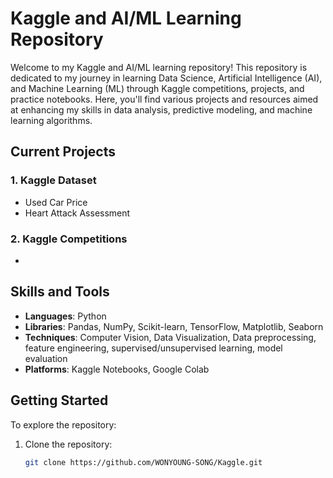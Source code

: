 # Kaggle and AI/ML Learning Repository

Welcome to my Kaggle and AI/ML learning repository! This repository is dedicated to my journey in learning Data Science, Artificial Intelligence (AI), and Machine Learning (ML) through Kaggle competitions, projects, and practice notebooks. Here, you'll find various projects and resources aimed at enhancing my skills in data analysis, predictive modeling, and machine learning algorithms.


## Current Projects

### 1. Kaggle Dataset
- Used Car Price
- Heart Attack Assessment
### 2. Kaggle Competitions
-

## Skills and Tools

- **Languages**: Python
- **Libraries**: Pandas, NumPy, Scikit-learn, TensorFlow, Matplotlib, Seaborn
- **Techniques**: Computer Vision, Data Visualization, Data preprocessing, feature engineering, supervised/unsupervised learning, model evaluation
- **Platforms**: Kaggle Notebooks, Google Colab

## Getting Started

To explore the repository:

1. Clone the repository:
   ```bash
   git clone https://github.com/WONYOUNG-SONG/Kaggle.git
